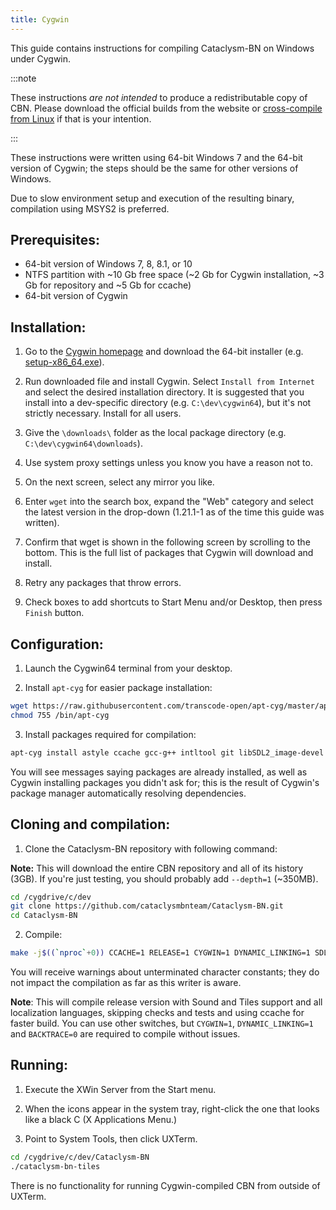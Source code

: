 ```yaml
---
title: Cygwin
---
```


This guide contains instructions for compiling Cataclysm-BN on Windows under Cygwin.

:::note

These instructions _are not intended_ to produce a redistributable copy of CBN. Please download the
official builds from the website or
[cross-compile from Linux](./makefile.md#cross-compile-to-windows-from-linux) if that is your
intention.

:::

These instructions were written using 64-bit Windows 7 and the 64-bit version of Cygwin; the steps
should be the same for other versions of Windows.

Due to slow environment setup and execution of the resulting binary, compilation using MSYS2 is
preferred.

## Prerequisites:

- 64-bit version of Windows 7, 8, 8.1, or 10
- NTFS partition with ~10 Gb free space (~2 Gb for Cygwin installation, ~3 Gb for repository and ~5
  Gb for ccache)
- 64-bit version of Cygwin

## Installation:

1. Go to the [Cygwin homepage](https://cygwin.com/) and download the 64-bit installer (e.g.
   [setup-x86_64.exe](https://cygwin.com/setup-x86_64.exe)).

2. Run downloaded file and install Cygwin. Select `Install from Internet` and select the desired
   installation directory. It is suggested that you install into a dev-specific directory (e.g.
   `C:\dev\cygwin64`), but it's not strictly necessary. Install for all users.

3. Give the `\downloads\` folder as the local package directory (e.g. `C:\dev\cygwin64\downloads`).

4. Use system proxy settings unless you know you have a reason not to.

5. On the next screen, select any mirror you like.

6. Enter `wget` into the search box, expand the "Web" category and select the latest version in the
   drop-down (1.21.1-1 as of the time this guide was written).

7. Confirm that wget is shown in the following screen by scrolling to the bottom. This is the full
   list of packages that Cygwin will download and install.

8. Retry any packages that throw errors.

9. Check boxes to add shortcuts to Start Menu and/or Desktop, then press `Finish` button.

## Configuration:

1. Launch the Cygwin64 terminal from your desktop.

2. Install `apt-cyg` for easier package installation:

```bash
wget https://raw.githubusercontent.com/transcode-open/apt-cyg/master/apt-cyg -O /bin/apt-cyg
chmod 755 /bin/apt-cyg
```

3. Install packages required for compilation:

```bash
apt-cyg install astyle ccache gcc-g++ intltool git libSDL2_image-devel libSDL2_mixer-devel libSDL2_ttf-devel make xinit
```

You will see messages saying packages are already installed, as well as Cygwin installing packages
you didn't ask for; this is the result of Cygwin's package manager automatically resolving
dependencies.

## Cloning and compilation:

1. Clone the Cataclysm-BN repository with following command:

**Note:** This will download the entire CBN repository and all of its history (3GB). If you're just
testing, you should probably add `--depth=1` (~350MB).

```bash
cd /cygdrive/c/dev
git clone https://github.com/cataclysmbnteam/Cataclysm-BN.git
cd Cataclysm-BN
```

2. Compile:

```bash
make -j$((`nproc`+0)) CCACHE=1 RELEASE=1 CYGWIN=1 DYNAMIC_LINKING=1 SDL=1 TILES=1 SOUND=1 LANGUAGES=all LINTJSON=0 ASTYLE=0 BACKTRACE=0 RUNTESTS=0
```

You will receive warnings about unterminated character constants; they do not impact the compilation
as far as this writer is aware.

**Note**: This will compile release version with Sound and Tiles support and all localization
languages, skipping checks and tests and using ccache for faster build. You can use other switches,
but `CYGWIN=1`, `DYNAMIC_LINKING=1` and `BACKTRACE=0` are required to compile without issues.

## Running:

1. Execute the XWin Server from the Start menu.

2. When the icons appear in the system tray, right-click the one that looks like a black C (X
   Applications Menu.)

3. Point to System Tools, then click UXTerm.

```bash
cd /cygdrive/c/dev/Cataclysm-BN
./cataclysm-bn-tiles
```

There is no functionality for running Cygwin-compiled CBN from outside of UXTerm.
